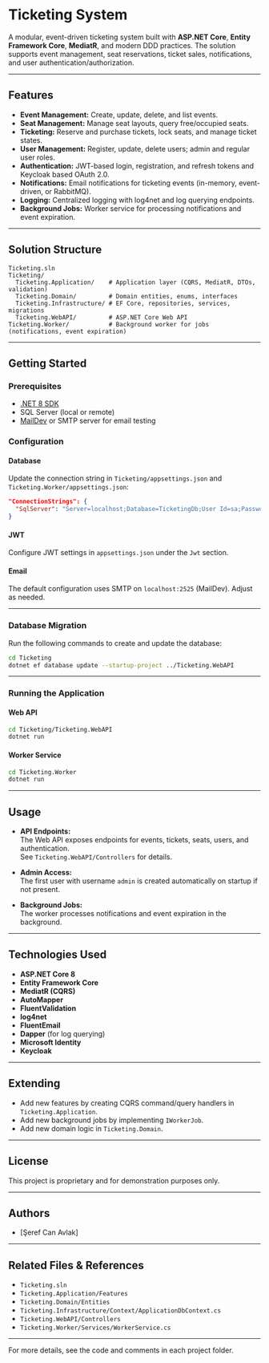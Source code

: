 # Ticketing System

A modular, event-driven ticketing system built with **ASP.NET Core**, **Entity Framework Core**, **MediatR**, and modern DDD practices. The solution supports event management, seat reservations, ticket sales, notifications, and user authentication/authorization.

---

## Features

- **Event Management:** Create, update, delete, and list events.
- **Seat Management:** Manage seat layouts, query free/occupied seats.
- **Ticketing:** Reserve and purchase tickets, lock seats, and manage ticket states.
- **User Management:** Register, update, delete users; admin and regular user roles.
- **Authentication:** JWT-based login, registration, and refresh tokens and Keycloak based OAuth 2.0.
- **Notifications:** Email notifications for ticketing events (in-memory, event-driven, or RabbitMQ).
- **Logging:** Centralized logging with log4net and log querying endpoints.
- **Background Jobs:** Worker service for processing notifications and event expiration.

---

## Solution Structure

```
Ticketing.sln
Ticketing/
  Ticketing.Application/    # Application layer (CQRS, MediatR, DTOs, validation)
  Ticketing.Domain/         # Domain entities, enums, interfaces
  Ticketing.Infrastructure/ # EF Core, repositories, services, migrations
  Ticketing.WebAPI/         # ASP.NET Core Web API
Ticketing.Worker/           # Background worker for jobs (notifications, event expiration)
```

---

## Getting Started

### Prerequisites

- [.NET 8 SDK](https://dotnet.microsoft.com/download)
- SQL Server (local or remote)
- [MailDev](https://maildev.github.io/maildev/) or SMTP server for email testing

### Configuration

#### Database

Update the connection string in `Ticketing/appsettings.json` and `Ticketing.Worker/appsettings.json`:

```json
"ConnectionStrings": {
  "SqlServer": "Server=localhost;Database=TicketingDb;User Id=sa;Password=your_password;"
}
```

#### JWT

Configure JWT settings in `appsettings.json` under the `Jwt` section.

#### Email

The default configuration uses SMTP on `localhost:2525` (MailDev). Adjust as needed.

---

### Database Migration

Run the following commands to create and update the database:

```sh
cd Ticketing
dotnet ef database update --startup-project ../Ticketing.WebAPI
```

---

### Running the Application

#### Web API

```sh
cd Ticketing/Ticketing.WebAPI
dotnet run
```

#### Worker Service

```sh
cd Ticketing.Worker
dotnet run
```

---

## Usage

- **API Endpoints:**  
  The Web API exposes endpoints for events, tickets, seats, users, and authentication.  
  See `Ticketing.WebAPI/Controllers` for details.

- **Admin Access:**  
  The first user with username `admin` is created automatically on startup if not present.

- **Background Jobs:**  
  The worker processes notifications and event expiration in the background.

---

## Technologies Used

- **ASP.NET Core 8**
- **Entity Framework Core**
- **MediatR (CQRS)**
- **AutoMapper**
- **FluentValidation**
- **log4net**
- **FluentEmail**
- **Dapper** (for log querying)
- **Microsoft Identity**
- **Keycloak**

---

## Extending

- Add new features by creating CQRS command/query handlers in `Ticketing.Application`.
- Add new background jobs by implementing `IWorkerJob`.
- Add new domain logic in `Ticketing.Domain`.

---

## License

This project is proprietary and for demonstration purposes only.

---

## Authors

- [Şeref Can Avlak]

---

## Related Files & References

- `Ticketing.sln`
- `Ticketing.Application/Features`
- `Ticketing.Domain/Entities`
- `Ticketing.Infrastructure/Context/ApplicationDbContext.cs`
- `Ticketing.WebAPI/Controllers`
- `Ticketing.Worker/Services/WorkerService.cs`

---

For more details, see the code and comments in each project folder.
